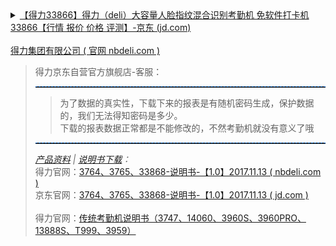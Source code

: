 <details>
    <summary><a href="https://item.jd.com/5566698.html">【得力33866】得力（deli）大容量人脸指纹混合识别考勤机 免软件打卡机33866【行情 报价 价格 评测】-京东 (jd.com)</a><br><br>
        <a href="https://www.nbdeli.com/">得力集团有限公司 ( 官网 nbdeli.com )</a>
<blockquote><p>得力京东自营官方旗舰店-客服：</p>
  <hr style="height:1px;border:none;border-top:1px dashed #0066CC;">
<blockquote>
<p style="margin: 0px; padding: 0px; border: 0px; outline: 0px; vertical-align: baseline; background: transparent;">为了数据的真实性，下载下来的报表是有随机密码生成，保护数据的，我们无法得知密码是多少。<br>下载的报表数据正常都是不能修改的，不然考勤机就没有意义了哦</p>
</blockquote>
<hr style="height:1px;border:none;border-top:1px dashed #0066CC;">
    <em>
        <a href="https://www.nbdeli.com/services/download/4.html" title="产品资料下载-得力集团">产品资料</a> | 
        <a href="https://github.com/RelianceHK/RelianceHK.github.io/raw/master/bak/%E3%80%90%E5%BE%97%E5%8A%9B%E4%BA%BA%E8%84%B8%E6%8C%87%E7%BA%B9%E8%AF%86%E5%88%AB%E8%80%83%E5%8B%A4%E6%9C%BA33866%E3%80%91/%E5%BE%97%E5%8A%9B%E4%BA%BA%E8%84%B8%E6%8C%87%E7%BA%B9%E8%AF%86%E5%88%AB%E8%80%83%E5%8B%A4%E6%9C%BA33866-%E8%AF%B4%E6%98%8E%E4%B9%A6.pdf">说明书下载</a>：</em>
    <div>
        得力官网：<a href="https://www.nbdeli.com/bocupload/2021/09/23/1632381605159os3jc.pdf">3764、3765、33868-说明书-【1.0】2017.11.13 ( nbdeli.com )</a><br>
        京东官网：<a href="https://dd-static.jd.com/dd-file/27BDFB1D-2B63-4B21-9C72-F88B60D11080.pdf">3764、3765、33868-说明书-【1.0】2017.11.13 ( jd.com )</a><br><br>
        得力官网：<a href="https://www.nbdeli.com/bocupload/2021/11/16/163703689151363g7m9.pdf" title="型号：3960S">传统考勤机说明书（3747、14060、3960S、3960PRO、13888S、T999、3959）</a>
    </div>
</blockquote>
</summary> 
</details>
